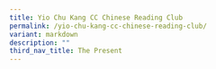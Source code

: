 ```yaml
---
title: Yio Chu Kang CC Chinese Reading Club
permalink: /yio-chu-kang-cc-chinese-reading-club/
variant: markdown
description: ""
third_nav_title: The Present
---
```

